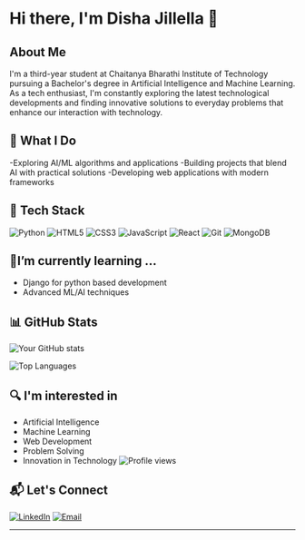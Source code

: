 # Hi there, I'm Disha Jillella 👋

## About Me
I'm a third-year student at Chaitanya Bharathi Institute of Technology pursuing a Bachelor's degree in Artificial Intelligence and Machine Learning. As a tech enthusiast, I'm constantly exploring the latest technological developments and finding innovative solutions to everyday problems that enhance our interaction with technology.

## 🔭 What I Do
-Exploring AI/ML algorithms and applications
-Building projects that blend AI with practical solutions
-Developing web applications with modern frameworks

## 🚀 Tech Stack
![Python](https://img.shields.io/badge/-Python-3776AB?style=flat-square&logo=python&logoColor=white)
![HTML5](https://img.shields.io/badge/-HTML5-E34F26?style=flat-square&logo=html5&logoColor=white)
![CSS3](https://img.shields.io/badge/-CSS3-1572B6?style=flat-square&logo=css3&logoColor=white)
![JavaScript](https://img.shields.io/badge/-JavaScript-F7DF1E?style=flat-square&logo=javascript&logoColor=black)
![React](https://img.shields.io/badge/-React-61DAFB?style=flat-square&logo=react&logoColor=black)
![Git](https://img.shields.io/badge/-Git-F05032?style=flat-square&logo=git&logoColor=white)
![MongoDB](https://img.shields.io/badge/-MongoDB-47A248?style=flat-square&logo=mongodb&logoColor=white)


## 🌱I’m currently learning ...
- Django for python based development
- Advanced ML/AI techniques


## 📊 GitHub Stats

![Your GitHub stats](https://github-readme-stats.vercel.app/api?username=DishaJillella&show_icons=true&theme=radical)

![Top Languages](https://github-readme-stats.vercel.app/api/top-langs/?username=DishaJillella&layout=compact&theme=radical)

## 🔍 I'm interested in
- Artificial Intelligence
- Machine Learning
- Web Development
- Problem Solving
- Innovation in Technology
![Profile views](https://komarev.com/ghpvc/?username=disha-jillella&color=blue)


## 📬 Let's Connect
[![LinkedIn](https://img.shields.io/badge/-LinkedIn-0077B5?style=flat-square&logo=linkedin&logoColor=white)](https://www.linkedin.com/in/disha-jillella-944357259/)
[![Email](https://img.shields.io/badge/-Email-D14836?style=flat-square&logo=gmail&logoColor=white)](mailto:dishajillella92@gmail.com)

---


<!--
**DishaJillella/DishaJillella** is a ✨ _special_ ✨ repository because its `README.md` (this file) appears on your GitHub profile.

Here are some ideas to get you started:

- 🔭 I’m currently working on ...
- 🌱 I’m currently learning ...
- 👯 I’m looking to collaborate on ...
- 🤔 I’m looking for help with ...
- 💬 Ask me about ...
- 📫 How to reach me: ...
- 😄 Pronouns: ...
- ⚡ Fun fact: ...
-->
